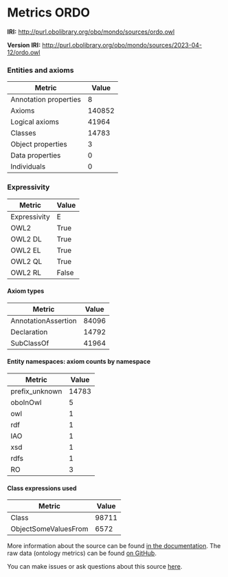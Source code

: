 # Metrics ORDO

**IRI:** http://purl.obolibrary.org/obo/mondo/sources/ordo.owl

**Version IRI:** http://purl.obolibrary.org/obo/mondo/sources/2023-04-12/ordo.owl

### Entities and axioms

| Metric | Value |
| ------ | ----- |
| Annotation properties | 8 |
| Axioms | 140852 |
| Logical axioms | 41964 |
| Classes | 14783 |
| Object properties | 3 |
| Data properties | 0 |
| Individuals | 0 |


### Expressivity

| Metric | Value |
| ------ | ----- |
| Expressivity | E |
| OWL2 | True |
| OWL2 DL | True |
| OWL2 EL | True |
| OWL2 QL | True |
| OWL2 RL | False |

#### Axiom types

| Metric | Value |
| ------ | ----- |
| AnnotationAssertion | 84096 |
| Declaration | 14792 |
| SubClassOf | 41964 |


#### Entity namespaces: axiom counts by namespace

| Metric | Value |
| ------ | ----- |
| prefix_unknown | 14783 |
| oboInOwl | 5 |
| owl | 1 |
| rdf | 1 |
| IAO | 1 |
| xsd | 1 |
| rdfs | 1 |
| RO | 3 |


#### Class expressions used

| Metric | Value |
| ------ | ----- |
| Class | 98711 |
| ObjectSomeValuesFrom | 6572 |


More information about the source can be found [in the documentation](../sources.md). The raw data (ontology metrics) can be found [on GitHub](https://github.com/monarch-initiative/mondo-ingest/tree/main/src/ontology/metadata).

You can make issues or ask questions about this source [here](https://github.com/monarch-initiative/mondo-ingest/issues).

